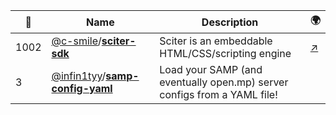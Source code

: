 |:star2: | Name | Description | 🌍|
|---|---|---|---|
|1002|[@c-smile](https://github.com/c-smile)/[**sciter-sdk**](https://github.com/c-smile/sciter-sdk)|Sciter is an embeddable HTML/CSS/scripting engine|[:arrow_upper_right:](http://sciter.com)|
|3|[@infin1tyy](https://github.com/infin1tyy)/[**samp-config-yaml**](https://github.com/infin1tyy/samp-config-yaml)|Load your SAMP (and eventually open.mp) server configs from a YAML file!||

